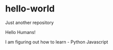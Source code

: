 # hello-world
Just another repository

Hello Humans!

I am figuring out how to learn - 
  Python
  Javascript

